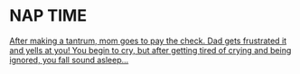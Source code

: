 # NAP TIME  
[After making a tantrum, mom goes to pay the check. Dad gets frustrated it and yells at you! You begin to cry, but after getting tired of crying and being ignored, you fall sound asleep...](../morning.md)

